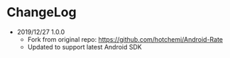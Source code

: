 # ChangeLog

- 2019/12/27 1.0.0
    - Fork from original repo: https://github.com/hotchemi/Android-Rate
    - Updated to support latest Android SDK